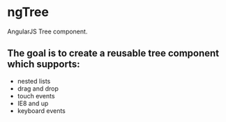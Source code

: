 ngTree
======

AngularJS Tree component.

## The goal is to create a reusable tree component which supports:

* nested lists
* drag and drop
* touch events
* IE8 and up
* keyboard events
